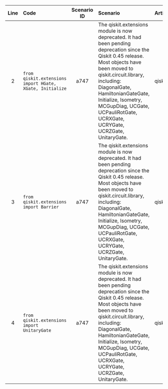 | Line | Code | Scenario ID | Scenario | Artifact | Refactoring |
| :--: | :--- | :---------: | :------- | :------- | :---------- |
| 2 | `from qiskit.extensions import HGate, XGate, Initialize` | a747 | The qiskit.extensions module is now deprecated. It had been pending deprecation since the Qiskit 0.45 release. Most objects have been moved to qiskit.circuit.library, including: DiagonalGate, HamiltonianGateGate, Initialize, Isometry, MCGupDiag, UCGate, UCPauliRotGate, UCRXGate, UCRYGate, UCRZGate, UnitaryGate. | qiskit.extensions | `from qiskit.circuit.library import HGate, XGate, Initialize` |
| 3 | `from qiskit.extensions import Barrier` | a747 | The qiskit.extensions module is now deprecated. It had been pending deprecation since the Qiskit 0.45 release. Most objects have been moved to qiskit.circuit.library, including: DiagonalGate, HamiltonianGateGate, Initialize, Isometry, MCGupDiag, UCGate, UCPauliRotGate, UCRXGate, UCRYGate, UCRZGate, UnitaryGate. | qiskit.extensions | `from qiskit.circuit.library import Barrier` |
| 4 | `from qiskit.extensions import UnitaryGate` | a747 | The qiskit.extensions module is now deprecated. It had been pending deprecation since the Qiskit 0.45 release. Most objects have been moved to qiskit.circuit.library, including: DiagonalGate, HamiltonianGateGate, Initialize, Isometry, MCGupDiag, UCGate, UCPauliRotGate, UCRXGate, UCRYGate, UCRZGate, UnitaryGate. | qiskit.extensions | `from qiskit.circuit.library import UnitaryGate` |